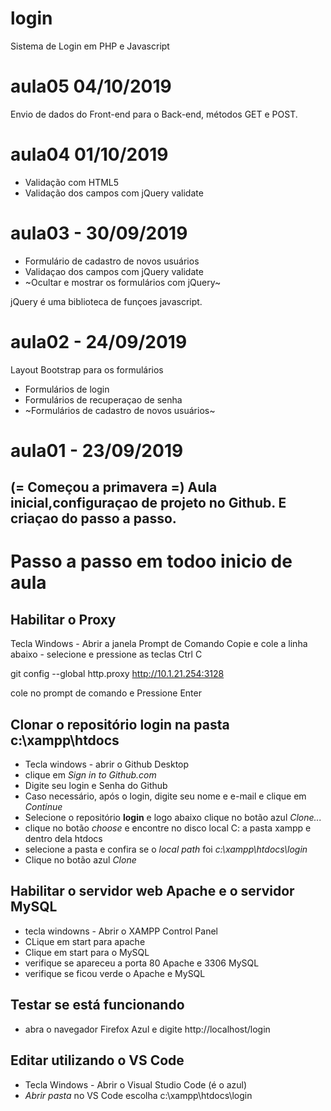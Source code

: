 # login
Sistema de Login em PHP e Javascript
# aula05 04/10/2019
Envio de dados do Front-end para o Back-end,
métodos GET e POST.

# aula04 01/10/2019
- Validação com HTML5
- Validação dos campos com jQuery validate


# aula03 - 30/09/2019
- Formulário de cadastro de novos usuários
- Validaçao dos campos com jQuery validate
- ~Ocultar e mostrar os formulários com jQuery~

jQuery é uma biblioteca de funçoes javascript.


# aula02 - 24/09/2019
Layout Bootstrap para os formulários
- Formulários de login
- Formulários de recuperaçao de senha
- ~Formulários de cadastro de novos usuários~


# aula01 - 23/09/2019
(= Começou a primavera =)
Aula inicial,configuraçao de projeto no Github.
E criaçao do passo a passo.
---
# Passo a passo em todoo inicio de aula

## Habilitar o Proxy
 Tecla Windows - Abrir a janela Prompt de Comando
 Copie e cole a linha abaixo - selecione e pressione as teclas Ctrl C

 git config --global http.proxy http://10.1.21.254:3128

 cole no prompt de comando e
 Pressione Enter
 
 ## Clonar o repositório **login** na pasta **c:\xampp\htdocs**
  - Tecla windows - abrir o Github Desktop
  - clique em *Sign in to Github.com*
  - Digite seu login e Senha do Github
  - Caso necessário, após o login, digite seu nome e e-mail e clique em *Continue*
  - Selecione o repositório **login** e logo abaixo clique no botão azul *Clone...*
  - clique no botão *choose* e encontre no disco local C: a pasta xampp e dentro dela htdocs
  - selecione a pasta e confira se o *local path* foi *c:\xampp\htdocs\login*
  - Clique no botão azul *Clone*
  
 ## Habilitar o servidor web **Apache** e o servidor **MySQL**
 - tecla windowns - Abrir o XAMPP Control Panel
 - CLique em start para apache
 - Clique em start para o MySQL
 - verifique se apareceu a porta 80 Apache e 3306 MySQL
 - verifique se ficou verde o Apache e MySQL
 
 ## Testar se está funcionando
 - abra o navegador Firefox Azul e digite http://localhost/login
 
## Editar utilizando o VS Code 
- Tecla Windows - Abrir o Visual Studio Code (é o azul)
- *Abrir pasta* no VS Code escolha c:\xampp\htdocs\login
